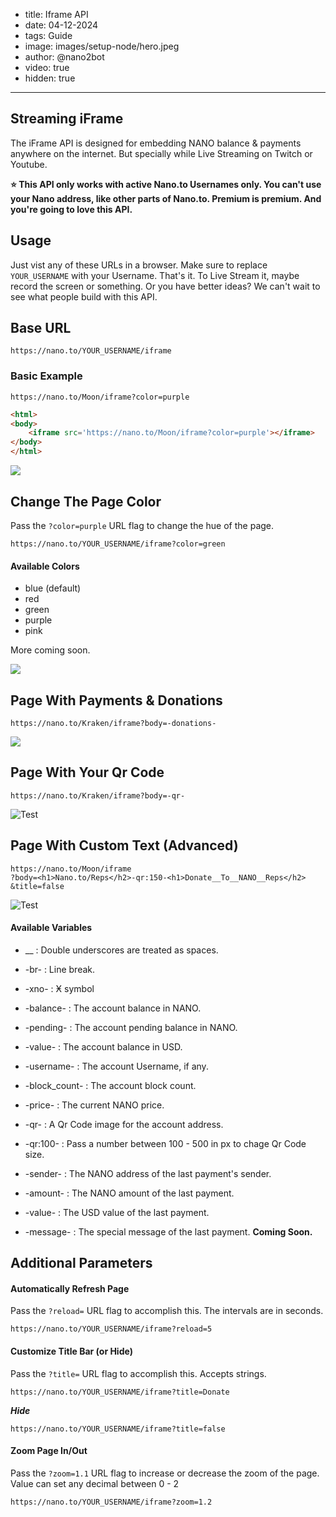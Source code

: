- title: Iframe API
- date: 04-12-2024
- tags: Guide
- image: images/setup-node/hero.jpeg
- author: @nano2bot
- video: true
- hidden: true
-----

## Streaming iFrame

The iFrame API is designed for embedding NANO balance & payments anywhere on the internet. But specially while Live Streaming on Twitch or Youtube. 

**⭐️ This API only works with active Nano.to Usernames only. You can't use your Nano address, like other parts of Nano.to. Premium is premium. And you're going to love this API.**

## Usage

Just vist any of these URLs in a browser. Make sure to replace ```YOUR_USERNAME``` with your Username. That's it. To Live Stream it, maybe record the screen or something. Or you have better ideas? We can't wait to see what people build with this API. 

## Base URL

```
https://nano.to/YOUR_USERNAME/iframe
```

### Basic Example

```
https://nano.to/Moon/iframe?color=purple
```

```html
<html>
<body>
    <iframe src='https://nano.to/Moon/iframe?color=purple'></iframe>
</body>
</html>
```

![](../assets/iframe-home.png)

## Change The Page Color

Pass the ``` ?color=purple ``` URL flag to change the hue of the page.

```
https://nano.to/YOUR_USERNAME/iframe?color=green
```

#### Available Colors

- blue (default)
- red
- green
- purple
- pink

More coming soon.

![](../assets/iframe-home-green.png)

## Page With Payments & Donations

```
https://nano.to/Kraken/iframe?body=-donations-
```

![](../assets/iframe-donations.png)


## Page With Your Qr Code

```
https://nano.to/Kraken/iframe?body=-qr-
```

![Test](../assets/iframe-qrcode.png)


## Page With Custom Text (Advanced)

```
https://nano.to/Moon/iframe
?body=<h1>Nano.to/Reps</h2>-qr:150-<h1>Donate__To__NANO__Reps</h2>
&title=false
```

![Test](../assets/iframe-message.png)

#### Available Variables

- __ : Double underscores are treated as spaces.
- -br- : Line break.
- -xno- : Ӿ symbol
- -balance- : The account balance in NANO.
- -pending- : The account pending balance in NANO.
- -value- : The account balance in USD.
- -username- : The account Username, if any.
- -block_count- : The account block count.

- -price- : The current NANO price.

- -qr- : A Qr Code image for the account address.
- -qr:100- : Pass a number between 100 - 500 in px to chage Qr Code size.

- -sender- : The NANO address of the last payment's sender.
- -amount- : The NANO amount of the last payment.
- -value- : The USD value of the last payment.
- -message- : The special message of the last payment. **Coming Soon.** 

## Additional Parameters

#### Automatically Refresh Page

Pass the ``` ?reload= ``` URL flag to accomplish this. The intervals are in seconds. 

```
https://nano.to/YOUR_USERNAME/iframe?reload=5
```


#### Customize Title Bar (or Hide)

Pass the ``` ?title= ``` URL flag to accomplish this. Accepts strings.

```
https://nano.to/YOUR_USERNAME/iframe?title=Donate
```

***Hide***

```
https://nano.to/YOUR_USERNAME/iframe?title=false
```

#### Zoom Page In/Out

Pass the ``` ?zoom=1.1 ``` URL flag to increase or decrease the zoom of the page. Value can set any decimal between 0 - 2

```
https://nano.to/YOUR_USERNAME/iframe?zoom=1.2
```